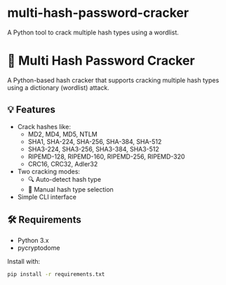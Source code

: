 # multi-hash-password-cracker
A Python tool to crack multiple hash types using a wordlist.
# 🔐 Multi Hash Password Cracker

A Python-based hash cracker that supports cracking multiple hash types using a dictionary (wordlist) attack.

## 💡 Features

- Crack hashes like:
  - MD2, MD4, MD5, NTLM
  - SHA1, SHA-224, SHA-256, SHA-384, SHA-512
  - SHA3-224, SHA3-256, SHA3-384, SHA3-512
  - RIPEMD-128, RIPEMD-160, RIPEMD-256, RIPEMD-320
  - CRC16, CRC32, Adler32
- Two cracking modes:
  - 🔍 Auto-detect hash type
  - 🎯 Manual hash type selection
- Simple CLI interface

## 🛠️ Requirements

- Python 3.x
- pycryptodome

Install with:

```bash
pip install -r requirements.txt

